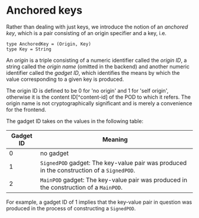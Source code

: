 # Anchored keys
Rather than dealing with just keys, we introduce the notion of an *anchored key*, which is a pair consisting of an origin specifier and a key, i.e.

```
type AnchoredKey = (Origin, Key)
type Key = String
```

An *origin* is a triple consisting of a numeric identifier called the *origin ID*, a string called the *origin name* (omitted in the backend) and another numeric identifier called the *gadget ID*, which identifies the means by which the value corresponding to a given key is produced.

The origin ID is defined to be 0 for 'no origin' and 1 for 'self origin', otherwise it is the content ID[^content-id] of the POD to which it refers. The origin name is not cryptographically significant and is merely a convenience for the frontend.

The gadget ID takes on the values in the following table:

| Gadget ID | Meaning                                                                                   |
|-----------|-------------------------------------------------------------------------------------------|
| 0         | no gadget                                                                                 |
| 1         | `SignedPOD` gadget: The key-value pair was produced in the construction of a `SignedPOD`. |
| 2         | `MainPOD` gadget: The key-value pair was produced in the construction of a `MainPOD`.     |

For example, a gadget ID of 1 implies that the key-value pair in question was produced in the process of constructing a `SignedPOD`.